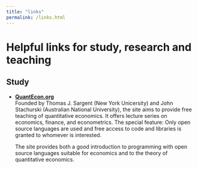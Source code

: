 ```yaml
---
title: "links"
permalink: /links.html
---
```


# Helpful links for study, research and teaching

## Study

- <a href="https://quantecon.org/"><b>QuantEcon.org</b></a> <br>
Founded by Thomas J. Sargent (New York Unicersity) and John Stachurski (Australian
  National University), the site aims to provide free teaching of quantitative economics.
  It offers lecture series on economics, finance, and econometrics. The special feature:
  Only open source languages are used and free access to code and libraries is granted to whomever is interested.

  The site provides both a good introduction to programming with open source languages suitable for economics and to the theory of quantitative economics.
